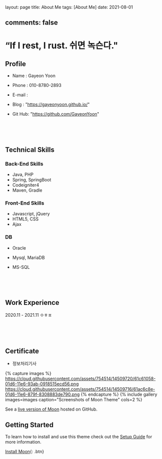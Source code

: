 layout: page
title: About Me
tags: [About Me]
date: 2021-08-01

comments: false
--- 

# **“If I rest, I rust. 쉬면 녹슨다."**



## Profile

* Name : Gayeon Yoon

* Phone : 010-8780-2893

* E-mail : 

  [yoonpiri@gmail.com]: yoonpiri@gmail.com	"yoonpiri@gmail.com"

  

* Blog : "https://gayeonyoon.github.io/"

* Git Hub: "https://github.com/GayeonYoon"

  <br/><br/><br/>


## Technical Skills

### Back-End Skills

* Java, PHP
* Spring, SpringBoot
* Codeigniter4
* Maven, Gradle 

### Front-End Skills

* Javascript, jQuery
* HTML5, CSS
* Ajax

### DB

* Oracle

* Mysql, MariaDB

* MS-SQL

  <br/><br/><br/>

## Work Experience

2020.11 - 2021.11 ㅇㅎㅍ

<br/><br/><br/>


## Certificate

* 정보처리기사

{% capture images %}
    https://cloud.githubusercontent.com/assets/754514/14509720/61c61058-01d6-11e6-93ab-0918515ecd56.png
    https://cloud.githubusercontent.com/assets/754514/14509716/61ac6c8e-01d6-11e6-879f-8308883de790.png
{% endcapture %}
{% include gallery images=images caption="Screenshots of Moon Theme" cols=2 %}

See a [live version of Moon](http://taylantatli.github.io/Moon) hosted on GitHub.

## Getting Started

To learn how to install and use this theme check out the [Setup Guide](http://taylantatli.me/Moon/moon-theme/) for more information.
      
[Install Moon](https://github.com/TaylanTatli/Moon){: .btn}
